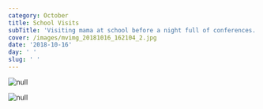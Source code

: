 ```yaml
---
category: October
title: School Visits
subTitle: 'Visiting mama at school before a night full of conferences.  '
cover: /images/mvimg_20181016_162104_2.jpg
date: '2018-10-16'
day: ' '
slug: ' '
---
```

![null](/images/mvimg_20181016_162104_2.jpg)

![null](/images/mvimg_20181016_162202_1.jpg)
